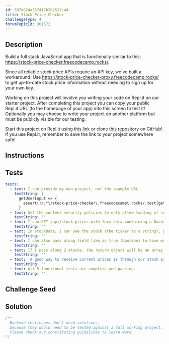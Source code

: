 ```yaml
---
id: 587d824a367417b2b2512c44
title: Stock Price Checker
challengeType: 4
forumTopicId: 301572
---
```


## Description

<section id='description'>

Build a full stack JavaScript app that is functionally similar to this: <https://stock-price-checker.freecodecamp.rocks/>.

Since all reliable stock price APIs require an API key, we've built a workaround. Use <https://stock-price-checker-proxy.freecodecamp.rocks/> to get up-to-date stock price information without needing to sign up for your own key.

Working on this project will involve you writing your code on Repl.it on our starter project. After completing this project you can copy your public Repl.it URL (to the homepage of your app) into this screen to test it! Optionally you may choose to write your project on another platform but must be publicly visible for our testing.

Start this project on Repl.it using [this link](https://repl.it/github/freeCodeCamp/boilerplate-project-stockchecker) or clone [this repository](https://github.com/freeCodeCamp/boilerplate-project-stockchecker/) on GitHub! If you use Repl.it, remember to save the link to your project somewhere safe!

</section>

## Instructions

<section id='instructions'>

</section>

## Tests

<section id='tests'>

```yml
tests:
  - text: I can provide my own project, not the example URL.
    testString: |
      getUserInput => {
        assert(!/.*\/stock-price-checker\.freecodecamp\.rocks/.test(getUserInput('url')));
      }
  - text: Set the content security policies to only allow loading of scripts and CSS from your server.
    testString: ''
  - text: I can GET /api/stock-prices with form data containing a Nasdaq stock ticker and receive back an object stockData.
    testString: ''
  - text: In stockData, I can see the stock (the ticker as a string), price (decimal in string format), and likes (int).
    testString: ''
  - text: I can also pass along field like as true (boolean) to have my like added to the stock(s). Only 1 like per IP should be accepted.
    testString: ''
  - text: If I pass along 2 stocks, the return object will be an array with information about both stocks. Instead of likes, it will display rel_likes (the difference between the likes on both stocks) on both.
    testString: ''
  - text: 'A good way to receive current prices is through our stock price proxy (replacing ''GOOG'' with your stock symbol): https://stock-price-checker-proxy--freecodecamp.repl.co/v1/stock/GOOG/quote'
    testString: ''
  - text: All 5 functional tests are complete and passing.
    testString: ''

```

</section>

## Challenge Seed

<section id='challengeSeed'>

</section>

## Solution

<section id='solution'>

```js
/**
  Backend challenges don't need solutions, 
  because they would need to be tested against a full working project. 
  Please check our contributing guidelines to learn more.
*/
```

</section>
